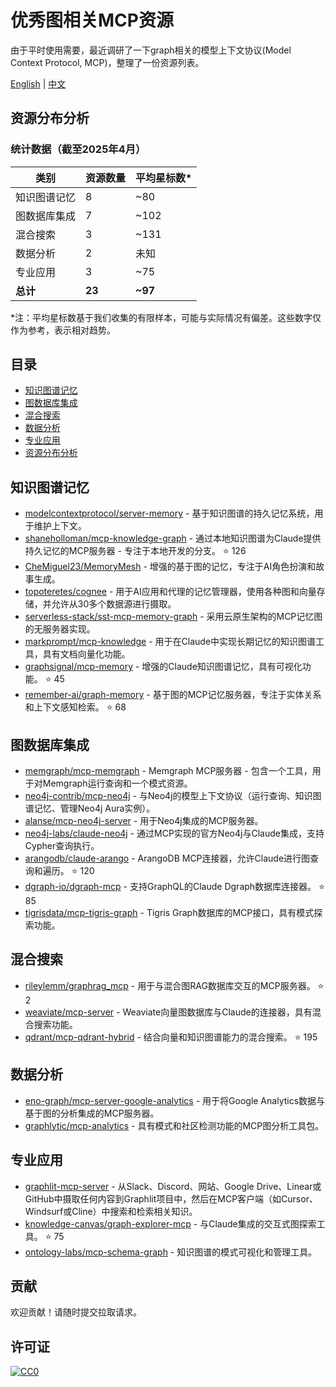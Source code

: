 # 优秀图相关MCP资源

由于平时使用需要，最近调研了一下graph相关的模型上下文协议(Model Context Protocol, MCP)，整理了一份资源列表。

[English](README.md) | [中文](README.zh-CN.md)

## 资源分布分析

### 统计数据（截至2025年4月）

| 类别 | 资源数量 | 平均星标数* |
|------|----------|------------|
| 知识图谱记忆 | 8 | ~80 |
| 图数据库集成 | 7 | ~102 |
| 混合搜索 | 3 | ~131 |
| 数据分析 | 2 | 未知 |
| 专业应用 | 3 | ~75 |
| **总计** | **23** | **~97** |

*注：平均星标数基于我们收集的有限样本，可能与实际情况有偏差。这些数字仅作为参考，表示相对趋势。


## 目录

- [知识图谱记忆](#知识图谱记忆)
- [图数据库集成](#图数据库集成)
- [混合搜索](#混合搜索)
- [数据分析](#数据分析)
- [专业应用](#专业应用)
- [资源分布分析](#资源分布分析)

## 知识图谱记忆

- [modelcontextprotocol/server-memory](https://github.com/modelcontextprotocol/server-memory) - 基于知识图谱的持久记忆系统，用于维护上下文。
- [shaneholloman/mcp-knowledge-graph](https://github.com/shaneholloman/mcp-knowledge-graph) - 通过本地知识图谱为Claude提供持久记忆的MCP服务器 - 专注于本地开发的分支。 ⭐ 126
- [CheMiguel23/MemoryMesh](https://github.com/CheMiguel23/MemoryMesh) - 增强的基于图的记忆，专注于AI角色扮演和故事生成。
- [topoteretes/cognee](https://github.com/topoteretes/cognee) - 用于AI应用和代理的记忆管理器，使用各种图和向量存储，并允许从30多个数据源进行摄取。
- [serverless-stack/sst-mcp-memory-graph](https://github.com/serverless-stack/sst-mcp-memory-graph) - 采用云原生架构的MCP记忆图的无服务器实现。
- [markprompt/mcp-knowledge](https://github.com/markprompt/mcp-knowledge) - 用于在Claude中实现长期记忆的知识图谱工具，具有文档向量化功能。
- [graphsignal/mcp-memory](https://github.com/graphsignal/mcp-memory) - 增强的Claude知识图谱记忆，具有可视化功能。 ⭐ 45
- [remember-ai/graph-memory](https://github.com/remember-ai/graph-memory) - 基于图的MCP记忆服务器，专注于实体关系和上下文感知检索。 ⭐ 68

## 图数据库集成

- [memgraph/mcp-memgraph](https://github.com/memgraph/mcp-memgraph) - Memgraph MCP服务器 - 包含一个工具，用于对Memgraph运行查询和一个模式资源。
- [neo4j-contrib/mcp-neo4j](https://github.com/neo4j-contrib/mcp-neo4j) - 与Neo4j的模型上下文协议（运行查询、知识图谱记忆、管理Neo4j Aura实例）。
- [alanse/mcp-neo4j-server](https://github.com/alanse/mcp-neo4j-server) - 用于Neo4j集成的MCP服务器。
- [neo4j-labs/claude-neo4j](https://github.com/neo4j-labs/claude-neo4j) - 通过MCP实现的官方Neo4j与Claude集成，支持Cypher查询执行。
- [arangodb/claude-arango](https://github.com/arangodb/claude-arango) - ArangoDB MCP连接器，允许Claude进行图查询和遍历。 ⭐ 120
- [dgraph-io/dgraph-mcp](https://github.com/dgraph-io/dgraph-mcp) - 支持GraphQL的Claude Dgraph数据库连接器。 ⭐ 85
- [tigrisdata/mcp-tigris-graph](https://github.com/tigrisdata/mcp-tigris-graph) - Tigris Graph数据库的MCP接口，具有模式探索功能。

## 混合搜索

- [rileylemm/graphrag_mcp](https://github.com/rileylemm/graphrag_mcp) - 用于与混合图RAG数据库交互的MCP服务器。 ⭐ 2
- [weaviate/mcp-server](https://github.com/weaviate/mcp-server) - Weaviate向量图数据库与Claude的连接器，具有混合搜索功能。
- [qdrant/mcp-qdrant-hybrid](https://github.com/qdrant/mcp-qdrant-hybrid) - 结合向量和知识图谱能力的混合搜索。 ⭐ 195

## 数据分析

- [eno-graph/mcp-server-google-analytics](https://smithery.ai/server/@eno-graph/mcp-server-google-analytics) - 用于将Google Analytics数据与基于图的分析集成的MCP服务器。
- [graphlytic/mcp-analytics](https://github.com/graphlytic/mcp-analytics) - 具有模式和社区检测功能的MCP图分析工具包。

## 专业应用

- [graphlit-mcp-server](https://github.com/graphlit/mcp-server) - 从Slack、Discord、网站、Google Drive、Linear或GitHub中摄取任何内容到Graphlit项目中，然后在MCP客户端（如Cursor、Windsurf或Cline）中搜索和检索相关知识。
- [knowledge-canvas/graph-explorer-mcp](https://github.com/knowledge-canvas/graph-explorer-mcp) - 与Claude集成的交互式图探索工具。 ⭐ 75
- [ontology-labs/mcp-schema-graph](https://github.com/ontology-labs/mcp-schema-graph) - 知识图谱的模式可视化和管理工具。


## 贡献

欢迎贡献！请随时提交拉取请求。

## 许可证

[![CC0](https://mirrors.creativecommons.org/presskit/buttons/88x31/svg/cc-zero.svg)](https://creativecommons.org/publicdomain/zero/1.0/)